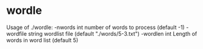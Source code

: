 # wordle

Usage of ./wordle:
  -nwords int
    	number of words to process (default -1)
  -wordfile string
    	wordlist file (default "./words/5-3.txt")
  -wordlen int
    	Length of words in word list (default 5)
  
